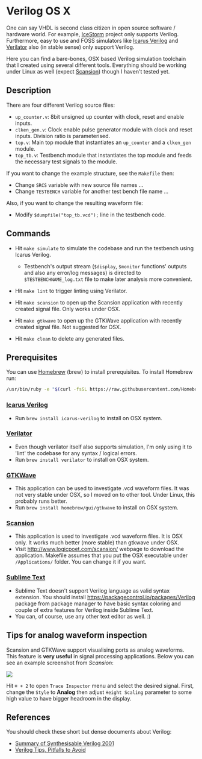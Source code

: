 Verilog OS X
===

One can say VHDL is second class citizen in open source software / hardware world. For example, [IceStorm](http://www.clifford.at/icestorm) project only supports Verilog. Furthermore, easy to use and FOSS simulators like [Icarus Verilog](http://iverilog.icarus.com/) and [Verilator](http://www.veripool.org/wiki/verilator) also (in stable sense) only support Verilog.

Here you can find a bare-bones, OSX based Verilog simulation toolchain that I created using several different tools. Everything should be working under Linux as well (expect [Scansion](http://www.logicpoet.com/scansion)) though I haven't tested yet.

## Description

There are four different Verilog source files:

* `up_counter.v`: 8bit unsigned up counter with clock, reset and enable inputs.
* `clken_gen.v`: Clock enable pulse generator module with clock and reset inputs. Division ratio is parameterised.
* `top.v`: Main top module that instantiates an `up_counter` and a `clken_gen` module.
* `top_tb.v`: Testbench module that instantiates the top module and feeds the necessary test signals to the module.

If you want to change the example structure, see the `Makefile` then:

* Change `SRCS` variable with new source file names ...
* Change `TESTBENCH` variable for another test bench file name ...

Also, if you want to change the resulting waveform file:

* Modify `$dumpfile("top_tb.vcd");` line in the testbench code.

## Commands

- Hit `make simulate` to simulate the codebase and run the testbench using Icarus Verilog.
	- Testbench's output stream (`$display`, `$monitor` functions' outputs and also any error/log messages) is directed to `$TESTBENCHNAME_log.txt` file to make later analysis more convenient.

- Hit `make lint` to trigger linting using Verilator.

- Hit `make scansion` to open up the Scansion application with recently created signal file. Only works under OSX.

- Hit `make gtkwave` to open up the GTKWave application with recently created signal file. Not suggested for OSX.

- Hit `make clean` to delete any generated files.

## Prerequisites

You can use [Homebrew](https://brew.sh/) (brew) to install prerequisites. To install Homebrew run:
```sh
/usr/bin/ruby -e "$(curl -fsSL https://raw.githubusercontent.com/Homebrew/install/master/install)"
```

### [Icarus Verilog](http://iverilog.icarus.com/)
- Run `brew install icarus-verilog` to install on OSX system.

### [Verilator](https://www.veripool.org/projects/verilator/wiki/Intro)
- Even though verilator itself also supports simulation, I'm only using it to 'lint' the codebase for any syntax / logical errors.
- Run `brew install verilator` to install on OSX system.

### [GTKWave](http://gtkwave.sourceforge.net/)
- This application can be used to investigate .vcd waveform files. It was not very stable under OSX, so I moved on to other tool. Under Linux, this probably runs better.
- Run `brew install homebrew/gui/gtkwave` to install on OSX system.

### [Scansion](http://www.logicpoet.com/scansion/)
- This application is used to investigate .vcd waveform files. It is OSX only. It works much better (more stable) than gtkwave under OSX.
- Visit <http://www.logicpoet.com/scansion/> webpage to download the application. Makefile assumes that you put the OSX executable under `/Applications/` folder. You can change it if you want.

### [Sublime Text](https://www.sublimetext.com/)
- Sublime Text doesn't support Verilog language as valid syntax extension. You should install <https://packagecontrol.io/packages/Verilog> package from package manager to have basic syntax coloring and couple of extra features for Verilog inside Sublime Text.
- You can, of course, use any other text editor as well. :)

## Tips for analog waveform inspection

Scansion and GTKWave support visualising ports as analog waveforms. This feature is **very useful** in signal processing applications. Below you can see an example screenshot from *Scansion*:

![](./img/analog_waveform.png)

Hit `⌘ + 2` to open `Trace Inspector` menu and select the desired signal. First, change the `Style` to **Analog** then adjust `Height Scaling` parameter to some high value to have bigger headroom in the display.

## References

You should check these short but dense documents about Verilog:

* [Summary of Synthesisable Verilog 2001](https://www.cl.cam.ac.uk/teaching/0910/ECAD+Arch/files/verilogcheatsheet.pdf)
* [Verilog Tips, Pitfalls to Avoid](http://retroactive.be/verilog_tips.pdf)
